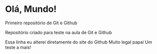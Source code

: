 # Olá, Mundo!
 Primeiro repositório de Git e Github

Repositório criado para teste na aula de Git e Github

Essa linha eu alterei diretamente do site do Github
Muito legal papai
Um teste a mais!